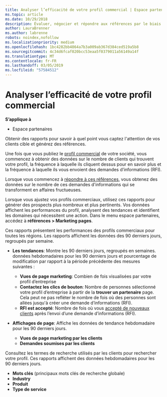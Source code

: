 ```yaml
---
title: Analyser l’efficacité de votre profil commercial | Espace partenaires
ms.topic: article
ms.date: 10/29/2018
description: Évaluer, négocier et répondre aux références par le biais de l'Espace partenaires.
author: LauraBrenner
ms.author: labrenne
robots: noindex,nofollow
ms.localizationpriority: medium
ms.openlocfilehash: 1bc4282bb4864a7b3a009ab367d384ced519a5b8
ms.sourcegitcommit: 4c34d6fcaf020bcc53eaa5f0379011a56149a14f
ms.translationtype: MT
ms.contentlocale: fr-FR
ms.lasthandoff: 03/05/2019
ms.locfileid: "57584512"
---
```

# <a name="analyze-the-effectiveness-of-your-business-profile"></a>Analyser l’efficacité de votre profil commercial
<!-- 
https://go.microsoft.com/fwlink/?linkid=849120
-->

**S’applique à**

-  Espace partenaires

Obtenir des rapports pour savoir à quel point vous captez l'attention de vos clients cible et générez des références.

Une fois que vous publiez le [profil commercial](create-a-marketing-profile.md) de votre société, vous commencez à obtenir des données sur le nombre de clients qui trouvent votre profil, la fréquence à laquelle ils cliquent dessus pour en savoir plus et la fréquence à laquelle ils vous envoient des demandes d’informations (RFI). 

Lorsque vous commencez à [répondre à ces références](responding-to-referrals.md), vous obtenez des données sur le nombre de ces demandes d'informations qui se transforment en affaires fructueuses.

Lorsque vous ajustez vos profils commerciaux, utilisez ces rapports pour générer des prospects plus nombreux et plus pertinents. Vos données affichent les performances du profil, analysent des tendances et identifient les domaines qui nécessitent une action. Dans le menu espace partenaires, accédez à **références > Marketing pages**.

Ces rapports présentent les performances des profils commerciaux pour toutes les régions. Les rapports affichent les données des 90 derniers jours, regroupés par semaine.

*  **Les tendances**: Montre les 90 derniers jours, regroupés en semaines. données hebdomadaires pour les 90 derniers jours et pourcentage de modification par rapport à la période précédente des mesures suivantes :

   * **Vues de page marketing**: Combien de fois visualisées par votre profil d’entreprise
   * **Contactez les clics de bouton**: Nombre de personnes sélectionné votre profil d’entreprise à partir de la **trouver un partenaire** page. Cela peut ne pas refléter le nombre de fois où des personnes sont allées jusqu'à créer une demande d’informations (RFI).
   * **RFI est accepté**: Nombre de fois où vous [accepté de nouveaux clients](responding-to-referrals.md) après l’envoi d’une demande d’informations (RFI).


*  **Affichages de page**: Affiche les données de tendance hebdomadaire pour les 90 derniers jours.
   *  **Vues de page marketing par les clients**
   *  **Demandes soumises par les clients**

Consultez les termes de recherche utilisés par les clients pour rechercher votre profil. Ces rapports affichent des données hebdomadaires pour les 90 derniers jours.

*  **Mots clés** (principaux mots clés de recherche globale) 
*  **Industry**
*  **Produit**
*  **Type de service**

